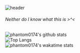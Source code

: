 ![header](https://capsule-render.vercel.app/api?type=soft&color=timeGradient&height=200&section=header&text=Phantom's%20profile%20(=^-ω-^=)&fontSize=60&fontAlignY=50&animation=twinkling)

###### Neither do I know what this is >^<

![phantom0174's github stats](https://github-readme-stats.vercel.app/api?username=phantom0174&count_private=true&show_icons=true&theme=tokyonight)
<br>
![Top Langs](https://github-readme-stats.vercel.app/api/top-langs/?username=phantom0174&theme=tokyonight)
<br>
![phantom0174's wakatime stats](https://github-readme-stats.vercel.app/api/wakatime?username=phantom0174&theme=tokyonight)
